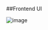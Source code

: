 ##Frontend UI

![image](https://github.com/Deva52500/To-Do-App-/assets/50032741/227dcf96-507b-4d11-a1c9-a86f2991903c)
